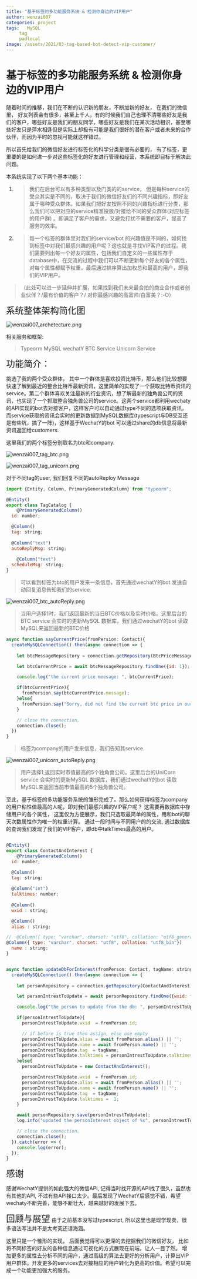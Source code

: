 ```yaml
---
title: "基于标签的多功能服务系统 & 检测你身边的VIP用户"
author: wenzai007
categories: project
tags:   MySQL
     tag
     padlocal
image: /assets/2021/03-tag-based-bot-detect-vip-customer/
---
```


# 基于标签的多功能服务系统 & 检测你身边的VIP用户

随着时间的推移，我们在不断的认识新的朋友，不断加新的好友， 在我们的微信里， 好友列表会有很多，甚至上千人，有的时候我们自己也理不清哪些好友是我们的客户，哪些好友是我们的朋友同学，哪些好友是我们在某次活动相识，甚至哪些好友只是萍水相逢但是实际上却极有可能是我们很好的潜在客户或者未来的合作伙伴，而因为平时的忽视可能就这样错过。

所以首先给我们的微信好友进行标签化的科学分类是很有必要的， 有了标签，更重要的是如何进一步对这些标签化的好友进行管理和经营，本系统即目标于解决此问题。 

本系统实现了以下两个基本功能：
1. > 我们在后台可以有多种类型以及门类的的service， 但是每种service的受众其实是不同的，取决于我们的微信好友们的不同兴趣指标，即好友属于哪种受众群体。如果我们把好友按照不同的兴趣指标进行分类，那么我们可以把对应的service精准投放/对接给不同的受众群体(对应标签的用户群) 。即满足了客户的需求，又避免打扰不需要的客户，提高了服务的效率。

2. > 每一个标签的群体里对我们的service/bot 的兴趣值是不同的，如何找到标签中对我们最感兴趣的用户呢？这也就是寻找VIP客户的过程。我们需要列出每一个好友的属性，包括我们自定义的一些属性存于database中，在交流的过程中我们可以不断更新每个好友的各个属性，对每个属性都赋予权重，最后通过排序算出加权总和最高的用户，即我们的VIP用户。
> （此处可以进一步延伸并扩展，如果找到我们未来最合拍的商业合作或者创业伙伴？/最有价值的客户？/ 对你最感兴趣的高富帅/白富美？:-O）

<font size=5>系统整体架构简化图</font>

![wenzai007_archetecture.png](https://i.loli.net/2021/03/17/PA1CzweVmjMaNyS.png)

相关服务和框架:
> Typeorm
> MySQL
> wechatY
> BTC Service
> Unicorn Service

<font size=5>功能简介：</font>

挑选了我的两个受众群体， 其中一个群体是喜欢投资比特币，那么他们比较想要快速了解到最近的整合比特币最新资讯，这里简单的实现了一个获取比特币资讯的service。第二个群体喜欢关注最新的行业资讯，想了解最新的独角兽公司的资讯，也实现了一个抓取整合独角兽公司的service。这两个service都利用wechaty的API实现的bot去对接客户，这样客户可以自动通过type不同的选项获取资讯。而service获取的资讯会实时的更新数据到MySQL数据库(typescript与DB交互还是有些坑，搞了一阵)，这样基于WechatY的bot 可以通过share的db信息将最新资讯返回给customers.  

这里我们的两个标签分别取名为btc和company. 



![wenzai007_tag_btc.png](https://i.loli.net/2021/03/17/UIN9Qm8GzqE4ptk.png)





![wenzai007_tag_unicorn.png](https://i.loli.net/2021/03/17/F5Bq4tPl2Jp3hDd.png)


对于不同tag的user, 我们回复不同的autoReploy Message
```js
import {Entity, Column, PrimaryGeneratedColumn} from "typeorm";

@Entity()
export class TagCatalog {
    @PrimaryGeneratedColumn()
  id: number;

  @Column()
  tag: string;
 
  @Column("text")
  autoReplyMsg: string;
 
    @Column("text")
  scheduleMsg: string;
}
```



> 可以看到标签为btc的用户发来一条信息，首先通过wechatY的bot 发送自动回复消息告知我们的service.  
>
> 

![wenzai007_btc_autoReply.png](https://i.loli.net/2021/03/17/y8dlQgzqhXNcWtV.png)

> 当用户选择1时，我们返回最新的当日BTC价格以及实时价格。这里后台的BTC service 会实时的更新MySQL 数据库，我们通过wechatY的bot 读取MySQL来返回最新的BTC价格

```js
async function sayCurrentPrice(fromPersion: Contact){
  createMySQLConnection().then(async connection => {
  
    let btcMessageRepository = connection.getRepository(BtcPriceMessage);

    let btcCurrentPrice = await btcMessageRepository.findOne({id: 1});

    console.log("the current price meesage: ", btcCurrentPrice);

    if(btcCurrentPrice){
      fromPersion.say(btcCurrentPrice.message);
    }else{
      fromPersion.say("Sorry, did not find the current btc price in our system");
    }

    // close the connection.
    connection.close();
  })
}

```



> 标签为company的用户发来信息，我们告知其service.

![wenzai007_unicorn_autoReply.png](https://i.loli.net/2021/03/17/KS6fbZUB9tVhQvR.png)



> 用户选择1,返回实时市值最高的5个独角兽公司。这里后台的UniCorn service 会实时的更新MySQL 数据库，我们通过wechatY的bot 读取MySQL来返回当前市值最高的5个独角兽公司。

至此，基于标签的多功能服务系统的雏形完成了。那么如何获得标签为company的用户粘性值最高的人呢，即对我们最感兴趣的VIP客户呢？ 这需要再数据库中存储用户的各个属性， 这里仅为方便展示，我们只选取最简单的属性，用和bot的聊天次数属性作为唯一的权重计算。  通过一段时间与不同用户的的交流, 通过数据库的查询我们发现了我们的VIP客户，即db中talkTimes最高的用户。   

```js

@Entity()
export class ContactAndInterest {
    @PrimaryGeneratedColumn()
  id: number;

  @Column()
  tag: string;
 
  @Column("int")
  talktimes: number;
 
  @Column()
  wxid : string;

  @Column()
  alias : string;

//  @Column({ type: "varchar", charset: "utf8", collation: "utf8_general_ci"})
@Column({ type: "varchar", charset: "utf8", collation: "utf8_bin"})
  name : string;
}
```

```js

async function updateDbForInterest(fromPerson: Contact, tagName: string){
  createMySQLConnection().then(async connection => {
  
    let personRepository = connection.getRepository(ContactAndInterest);

    let personIntrestToUpdate = await personRepository.findOne({wxid: fromPerson.id});

    console.log("the person to update from the db: ", personIntrestToUpdate);

    if(personIntrestToUpdate){
      personIntrestToUpdate.wxid  = fromPerson.id;

      // if before is true then assign, else use empty
      personIntrestToUpdate.alias = await fromPerson.alias() || '';
      personIntrestToUpdate.name = await fromPerson.name() || '';
      personIntrestToUpdate.tag  = tagName;
      personIntrestToUpdate.talktimes = personIntrestToUpdate.talktimes + 1;
    }else{
      personIntrestToUpdate = new ContactAndInterest();

      personIntrestToUpdate.wxid  = fromPerson.id;
      personIntrestToUpdate.alias = await fromPerson.alias() || '';
      personIntrestToUpdate.name = await fromPerson.name() || '';
      personIntrestToUpdate.tag  = tagName;
      personIntrestToUpdate.talktimes =  1;
    }

    await personRepository.save(personIntrestToUpdate);
    log.info("updated the personInterest object of %s", personIntrestToUpdate);

    // close the connection.
    connection.close();
  }).catch(error => {
    console.log(error);
  });
}
```


<font size=5>感谢</font>

感谢WechatY提供的如此强大的微信API, 记得当时找开源的API找了很久，虽然也有其他的API, 不过有些API接口太少。最后发现了WechatY后感觉不错，希望wechaty不断完善，能够不断壮大，越来越好的发展下去。

<font size=5>回顾与展望</font>
由于之前基本没写过typescript, 所以这里也是现学现卖，很多语法写法并不是太考究还请海涵。

这里只是一个雏形的实现， 后面我觉得可以更深的去挖掘我们的微信好友， 比如将不同标签的好友的各种信息通过可视化的方式展现在前端，让人一目了然。 增加更多的属性去分析不同的用户，通过高级的算法去更好的分析用户，计算出VIP用户群体。开发更多的services去对接相应的用户转化为更高的价值。希望可以完成一个功能更加强大的服务。

